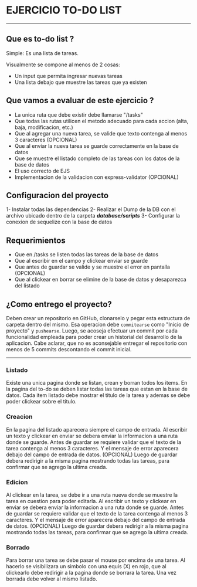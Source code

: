 # EJERCICIO TO-DO LIST

---

## Que es to-do list ?

Simple: Es una lista de tareas.

Visualmente se compone al menos de 2 cosas:

-   Un input que permita ingresar nuevas tareas
-   Una lista debajo que muestre las tareas que ya existen

## Que vamos a evaluar de este ejercicio ?

-   La unica ruta que debe existir debe llamarse "/tasks"
-   Que todas las rutas utilicen el metodo adecuado para cada accion (alta, baja, modificacion, etc.)
-   Que al agregar una nueva tarea, se valide que texto contenga al menos 3 caracteres (OPCIONAL)
-   Que al enviar la nueva tarea se guarde correctamente en la base de datos
-   Que se muestre el listado completo de las tareas con los datos de la base de datos
-   El uso correcto de EJS
-   Implementacion de la validacion con express-validator (OPCIONAL)

## Configuracion del proyecto

1- Instalar todas las dependencias
2- Realizar el Dump de la DB con el archivo ubicado dentro de la carpeta **_database/scripts_**
3- Configurar la conexion de sequelize con la base de datos

## Requerimientos

-   Que en /tasks se listen todas las tareas de la base de datos
-   Que al escribir en el campo y clickear enviar se guarde
-   Que antes de guardar se valide y se muestre el error en pantalla (OPCIONAL)
-   Que al clickear en borrar se elimine de la base de datos y desaparezca del listado

## ¿Como entrego el proyecto?

Deben crear un repositorio en GitHub, clonarselo y pegar esta estructura de carpeta dentro del mismo. Esa operacion debe `commitearse` como "Inicio de proyecto" y `pushearse`.
Luego, se acoseja efectuar un commit por cada funcionalidad empleada para poder crear un historial del desarrollo de la aplicacion.
Cabe aclarar, que no es aconsejable entregar el repositorio con menos de 5 commits descontando el commit inicial.

---

### Listado

Existe una unica pagina donde se listan, crean y borran todos los items.
En la pagina del to-do se deben listar todas las tareas que estan en la base de datos.
Cada item listado debe mostrar el titulo de la tarea y ademas se debe poder clickear sobre el titulo.

### Creacion

En la pagina del listado aparecera siempre el campo de entrada.
Al escribir un texto y clickear en enviar se debera enviar la informacion a una ruta donde se guarde.
Antes de guardar se requiere validar que el texto de la tarea contenga al menos 3 caracteres. Y el mensaje de error aparecera debajo del campo de entrada de datos. (OPCIONAL)
Luego de guardar debera redirigir a la misma pagina mostrando todas las tareas, para confirmar que se agrego la ultima creada.

### Edicion

Al clickear en la tarea, se debe ir a una ruta nueva donde se muestre la tarea en cuestion para poder editarla.
Al escribir un texto y clickear en enviar se debera enviar la informacion a una ruta donde se guarde.
Antes de guardar se requiere validar que el texto de la tarea contenga al menos 3 caracteres. Y el mensaje de error aparecera debajo del campo de entrada de datos. (OPCIONAL)
Luego de guardar debera redirigir a la misma pagina mostrando todas las tareas, para confirmar que se agrego la ultima creada.

### Borrado

Para borrar una tarea se debe pasar el mouse por encima de una tarea. Al hacerlo se visibilizara un simbolo con una equis (X) en rojo, que al clickearlo debe redirigir a la pagina donde se borrara la tarea. Una vez borrada debe volver al mismo listado.
